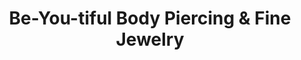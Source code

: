 ---
title: "Be-You-tiful Body Piercing & Fine Jewelry"
url: /lansing/be-you-tiful-body-piercing-and-fine-jewelry/
shop: piercing
---